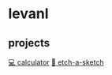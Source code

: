 # levanl

## projects
[:computer: calculator](https://levanl.github.io/calculator/index.html)
[:art: etch-a-sketch](https://levanl.github.io/Etch-a-Sketch/)
